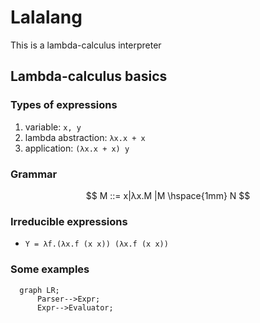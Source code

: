 # Lalalang

This is a lambda-calculus interpreter

## Lambda-calculus basics

### Types of expressions

1. variable:
   ```x, y```
2. lambda abstraction:
  ```λx.x + x```
3. application:
  ```(λx.x + x) y```
  
### Grammar

$$
M ::= x|λx.M |M \hspace{1mm} N
$$

### Irreducible expressions

- ```Y = λf.(λx.f (x x)) (λx.f (x x))```

### Some examples

```mermaid
  graph LR;
      Parser-->Expr;
      Expr-->Evaluator;
```
